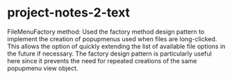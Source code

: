 # project-notes-2-text


FileMenuFactory method:
Used the factory method design pattern to implement the creation of popupmenus used when files are long-clicked. This allows the option of quickly extending the list of available file options in the future if necessary. The factory design pattern is particularly useful here since it prevents the need for repeated creations of the same popupmenu view object.

